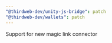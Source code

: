 ```yaml
---
"@thirdweb-dev/unity-js-bridge": patch
"@thirdweb-dev/wallets": patch
---
```


Support for new magic link connector
